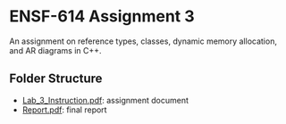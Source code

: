 # ENSF-614 Assignment 3

An assignment on reference types, classes, dynamic memory allocation, and AR diagrams in C++.

## Folder Structure

- [Lab_3_Instruction.pdf](Lab_3_Instruction.pdf): assignment document
- [Report.pdf](Report.pdf): final report
